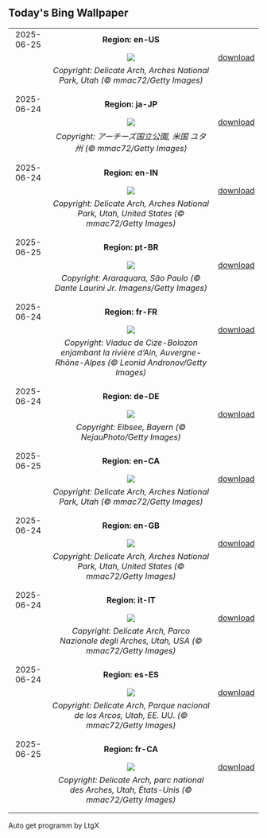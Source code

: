 ## Today's Bing Wallpaper
|      |      |      |
| :----: | :----: | :----: |
|2025-06-25|**Region: en-US**||
||![](https://www.bing.com/th?id=OHR.DelicateArch_EN-US2369284902_UHD.jpg&pid=hp&w=1152&h=648&rs=1&c=4)| [download](https://www.bing.com/th?id=OHR.DelicateArch_EN-US2369284902_UHD.jpg)|
||*Copyright: Delicate Arch, Arches National Park, Utah (© mmac72/Getty Images)*
||
|||
|2025-06-24|**Region: ja-JP**||
||![](https://www.bing.com/th?id=OHR.DelicateArch_JA-JP9672362055_UHD.jpg&pid=hp&w=1152&h=648&rs=1&c=4)| [download](https://www.bing.com/th?id=OHR.DelicateArch_JA-JP9672362055_UHD.jpg)|
||*Copyright: アーチーズ国立公園, 米国 ユタ州 (© mmac72/Getty Images)*
||
|||
|2025-06-24|**Region: en-IN**||
||![](https://www.bing.com/th?id=OHR.DelicateArch_EN-IN0498341649_UHD.jpg&pid=hp&w=1152&h=648&rs=1&c=4)| [download](https://www.bing.com/th?id=OHR.DelicateArch_EN-IN0498341649_UHD.jpg)|
||*Copyright: Delicate Arch, Arches National Park, Utah, United States (© mmac72/Getty Images)*
||
|||
|2025-06-25|**Region: pt-BR**||
||![](https://www.bing.com/th?id=OHR.Araraquara_PT-BR8567454542_UHD.jpg&pid=hp&w=1152&h=648&rs=1&c=4)| [download](https://www.bing.com/th?id=OHR.Araraquara_PT-BR8567454542_UHD.jpg)|
||*Copyright: Araraquara, São Paulo (© Dante Laurini Jr. Imagens/Getty Images)*
||
|||
|2025-06-24|**Region: fr-FR**||
||![](https://www.bing.com/th?id=OHR.BolozonViaduct_FR-FR0653638254_UHD.jpg&pid=hp&w=1152&h=648&rs=1&c=4)| [download](https://www.bing.com/th?id=OHR.BolozonViaduct_FR-FR0653638254_UHD.jpg)|
||*Copyright: Viaduc de Cize-Bolozon enjambant la rivière d’Ain, Auvergne-Rhône-Alpes (© Leonid Andronov/Getty Images)*
||
|||
|2025-06-24|**Region: de-DE**||
||![](https://www.bing.com/th?id=OHR.ScenicEibsee_DE-DE0418956156_UHD.jpg&pid=hp&w=1152&h=648&rs=1&c=4)| [download](https://www.bing.com/th?id=OHR.ScenicEibsee_DE-DE0418956156_UHD.jpg)|
||*Copyright: Eibsee, Bayern (© NejauPhoto/Getty Images)*
||
|||
|2025-06-25|**Region: en-CA**||
||![](https://www.bing.com/th?id=OHR.DelicateArch_EN-CA0482409056_UHD.jpg&pid=hp&w=1152&h=648&rs=1&c=4)| [download](https://www.bing.com/th?id=OHR.DelicateArch_EN-CA0482409056_UHD.jpg)|
||*Copyright: Delicate Arch, Arches National Park, Utah (© mmac72/Getty Images)*
||
|||
|2025-06-24|**Region: en-GB**||
||![](https://www.bing.com/th?id=OHR.DelicateArch_EN-GB4483043956_UHD.jpg&pid=hp&w=1152&h=648&rs=1&c=4)| [download](https://www.bing.com/th?id=OHR.DelicateArch_EN-GB4483043956_UHD.jpg)|
||*Copyright: Delicate Arch, Arches National Park, Utah, United States (© mmac72/Getty Images)*
||
|||
|2025-06-24|**Region: it-IT**||
||![](https://www.bing.com/th?id=OHR.DelicateArch_IT-IT6581270768_UHD.jpg&pid=hp&w=1152&h=648&rs=1&c=4)| [download](https://www.bing.com/th?id=OHR.DelicateArch_IT-IT6581270768_UHD.jpg)|
||*Copyright: Delicate Arch, Parco Nazionale degli Arches, Utah, USA (© mmac72/Getty Images)*
||
|||
|2025-06-24|**Region: es-ES**||
||![](https://www.bing.com/th?id=OHR.DelicateArch_ES-ES1233867011_UHD.jpg&pid=hp&w=1152&h=648&rs=1&c=4)| [download](https://www.bing.com/th?id=OHR.DelicateArch_ES-ES1233867011_UHD.jpg)|
||*Copyright: Delicate Arch, Parque nacional de los Arcos, Utah, EE. UU. (© mmac72/Getty Images)*
||
|||
|2025-06-25|**Region: fr-CA**||
||![](https://www.bing.com/th?id=OHR.DelicateArch_FR-CA1133220926_UHD.jpg&pid=hp&w=1152&h=648&rs=1&c=4)| [download](https://www.bing.com/th?id=OHR.DelicateArch_FR-CA1133220926_UHD.jpg)|
||*Copyright: Delicate Arch, parc national des Arches, Utah, États-Unis (© mmac72/Getty Images)*
||
|||

Auto get programm by LtgX
